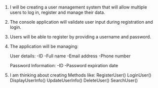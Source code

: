 1. I will be creating a user management system that will allow multiple users to log in, register and manage their data.
2. The console application will validate user input during registration and login.
3. Users will be able to register by providing a username and password.
4. The application will be managing:
    
    User details:
    -ID
    -Full name
    -Email address
    -Phone number

    Password Information:
    -ID
    -Password expiration date
    
    
  5. I am thinking about creating Methods like:
    RegisterUser()
    LoginUser()
    DisplayUserInfo()
    UpdateUserInfo()
    DeleteUser()
    SearchUser()
